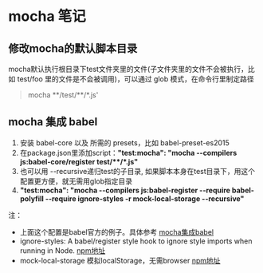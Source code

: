 # mocha 笔记

## 修改mocha的默认脚本目录

mocha默认执行根目录下test文件夹里的文件(子文件夹里的文件不会被执行，比如 test/foo 里的文件是不会被调用)，可以通过 glob 模式，在命令行里制定路径

> mocha \*\*/test/**/*.js'

## mocha 集成 babel

1. 安装 babel-core 以及 所需的 presets，比如 babel-preset-es2015
1. 在package.json里添加script：__"test:mocha": "mocha --compilers js:babel-core/register test/**/*.js"__
1. 也可以用 --recursive递归test的子目录, 如果脚本本身在test目录下，用这个配置更方便，就无需用glob指定目录
1. __"test:mocha": "mocha --compilers js:babel-register --require babel-polyfill --require ignore-styles -r mock-local-storage --recursive"__

注：

+ 上面这个配置是babel官方的例子。具体参考 [mocha集成babel](http://babeljs.io/docs/setup/#installation 'mocha集成babel')
+ ignore-styles: A babel/register style hook to ignore style imports when running in Node. [npm地址](https://www.npmjs.com/package/ignore-styles)
+ mock-local-storage 模拟localStorage，无需browser [npm地址](https://www.npmjs.com/package/mock-local-storage)